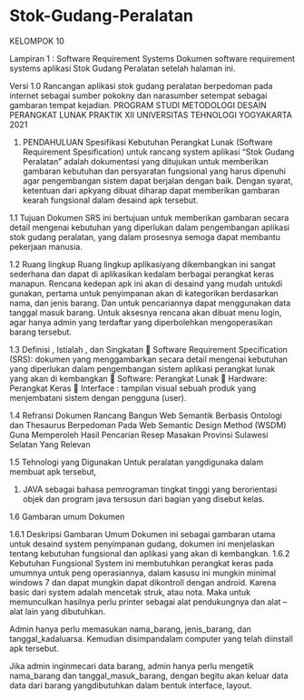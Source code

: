 # Stok-Gudang-Peralatan
KELOMPOK 10

Lampiran 1 : Software Requirement Systems
Dokumen software requirement systems aplikasi Stok Gudang Peralatan setelah halaman ini.

Versi 1.0
Rancangan aplikasi stok gudang peralatan berpedoman pada internet sebagai sumber pokokny dan narasumber setempat sebagai gambaran tempat kejadian.
PROGRAM STUDI METODOLOGI DESAIN PERANGKAT LUNAK PRAKTIK XII 
UNIVERSITAS TEHNOLOGI YOGYAKARTA
2021

1.	PENDAHULUAN
Spesifikasi Kebutuhan Perangkat Lunak (Software Requirement Spesification) untuk rancang system aplikasi “Stok Gudang Peralatan” adalah dokumentasi yang ditujukan untuk memberikan gambaran kebutuhan dan persyaratan fungsional yang harus dipenuhi agar pengembangan sistem dapat berjalan dengan baik. Dengan syarat, ketentuan dari apkyang dibuat diharap dapat memberikan gambaran kearah fungsional dalam desaind apk tersebut.

1.1	Tujuan
Dokumen SRS ini bertujuan untuk memberikan gambaran secara detail mengenai kebutuhan yang diperlukan dalam pengembangan aplikasi stok gudang peralatan, yang dalam prosesnya semoga dapat membantu pekerjaan manusia.

1.2	Ruang lingkup
Ruang lingkup aplikasiyang dikembangkan ini sangat sederhana dan dapat di aplikasikan kedalam berbagai perangkat keras manapun. Rencana kedepan apk ini akan di desaind yang mudah untukdi gunakan, pertama untuk penyimpanan akan di kategorikan berdasarkan nama, dan jenis barang. Dan untuk pencariannya dapat menggunakan data tanggal masuk barang. Untuk aksesnya rencana akan dibuat menu login, agar hanya admin yang terdaftar yang diperbolehkan mengoperasikan barang tersebut.

1.3	Definisi , Istialah , dan Singkatan
	Software Requirement Specification (SRS): dokumen yang menggambarkan secara detail mengenai kebutuhan yang diperlukan dalam pengembangan sistem aplikasi perangkat lunak yang akan di kembangkan
	Software: Perangkat Lunak
	Hardware: Perangkat Keras
	Interface : tampilan visual sebuah produk yang menjembatani sistem dengan pengguna (user).

1.4	Refransi
Dokumen Rancang Bangun Web Semantik Berbasis Ontologi dan Thesaurus Berpedoman Pada Web Semantic Design Method (WSDM) Guna Memperoleh Hasil Pencarian Resep Masakan Provinsi Sulawesi Selatan Yang Relevan

1.5	Tehnologi yang Digunakan
Untuk peralatan yangdigunaka dalam membuat apk tersebut,
1.	JAVA sebagai bahasa pemrograman tingkat tinggi yang berorientasi objek dan program java tersusun dari bagian yang disebut kelas.


1.6	Gambaran umum Dokumen

1.6.1	Deskripsi Gambaran Umum
Dokumen ini sebagai gambaran utama untuk desaind system penyimpanan gudang, dokumen ini menjelaskan tentang kebutuhan fungsional dan aplikasi yang akan di kembangkan.
1.6.2	Kebutuhan Fungsional
System ini membutuhkan perangkat keras pada umumnya untuk peng operasiannya, dalam kasusu ini mungkin minimal windows 7 dan dapat mungkin dapat dikontroll dengan android. Karena basic dari system adalah mencetak struk, atau nota. Maka untuk memunculkan hasilnya perlu printer sebagai alat pendukungnya dan alat – alat lain yang dibutuhkan.

Admin hanya perlu memasukan nama_barang, jenis_barang, dan tanggal_kadaluarsa. Kemudian disimpandalam computer yang telah diinstall apk tersebut.

Jika admin inginmecari data barang, admin hanya perlu mengetik nama_barang dan tanggal_masuk_barang, dengan begitu akan keluar data data dari barang yangdibutuhkan dalam bentuk interface, layout.

